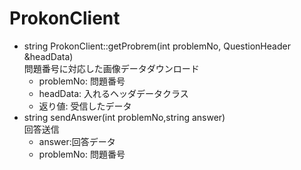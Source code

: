 # ProkonClient #
* string ProkonClient::getProbrem(int problemNo, QuestionHeader &headData)  
    問題番号に対応した画像データダウンロード 
    + problemNo: 問題番号
    + headData: 入れるヘッダデータクラス
    + 返り値: 受信したデータ
* string sendAnswer(int problemNo,string answer)  
    回答送信  
    + answer:回答データ
    + problemNo: 問題番号
